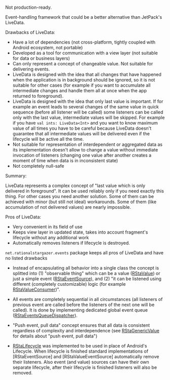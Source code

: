 
Not production-ready.

Event-handling framework that could be a better alternative than JetPack's LiveData.

Drawbacks of LiveData:

- Have a lot of dependencies (not cross-platform, tightly coupled with Android ecosystem, not portable)
- Developed as a tool for communication with a view layer (not suitable for data or business layers)
- Can only represent a concept of changeable value. Not suitable for delivering events.
- LiveData is designed with the idea that all changes that have happened when the application is in background should be ignored, so it is not suitable for other cases (for example if you want to accumulate all intermediate changes and handle them all at once when the app returned to foreground).
- LiveData is designed with the idea that only last value is important. If for example an event leads to several changes of the same value in quick sequence (before all listener will be called) some listeners can be called only with the last value, intermediate values will be skipped. For example if you have `val ints: LiveData<Int>` and you want to know maximum value of all times you have to be careful because LiveData doesn't guarantee that all intermediate values will be delivered even if the lifecycle will be active all the time.
- Not suitable for representation of interdependent or aggregated data as its implementation doesn't allow to change a value without immediate invocation of listeners (changing one value after another creates a moment of time when data is in inconsistent state)
- Not completely null-safe

Summary:

LiveData represents a complex concept of "last value which is only delivered in foreground". It can be used reliably only if you need exactly this thing. For other cases you need another solution. Some of them can be achieved with minor (but still not ideal) workarounds. Some of them (like accumulation of not delivered values) are nearly impossible.

Pros of LiveData:

- Very convenient in its field of use
- Keeps view layer in updated state, takes into account fragment's lifecycle without any additional work
- Automatically removes listeners if lifecycle is destroyed.

`net.rationalstargazer.events` package keeps all pros of LiveData and have no listed drawbacks

- Instead of encapsulating all behavior into a single class the concept is splitted into (1) "observable thing" which can be a value ([RStaValue](events/src/main/java/net/rationalstargazer/events/value/GenericValue.kt)) or just a simple event ([RStaEventSource](events/src/main/java/net/rationalstargazer/events/EventSource.kt)), and (2) "it can be listened using different (completely customizable) logic (for example [RStaValueConsumer](events/src/main/java/net/rationalstargazer/events/listeners/Listeners.kt))".

- All events are completely sequential in all circumstances (all listeners of previous event are called before the listeners of the next one will be called). It is done by implementing dedicated global event queue ([RStaEventsQueueDispatcher](events/src/main/java/net/rationalstargazer/events/queue/EventsQueueDispatcher.kt)). 

- "Push event, pull data" concept ensures that all data is consistent regardless of complexity and interdependence (see [RStaGenericValue](events/src/main/java/net/rationalstargazer/events/value/GenericValue.kt) for details about "push event, pull data")

- [RStaLifecycle](events/src/main/java/net/rationalstargazer/events/lifecycle/Lifecycle.kt) was implemented to be used in place of Android's Lifecycle. When lifecycle is finished standard implementations of [RStaEventSource] and [RStaValueEventSource] automatically remove their listeners. Also event (and value) sources can have their own separate lifecycle, after their lifecycle is finished listeners will also be removed.
